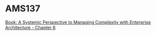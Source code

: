 # AMS137

[Book: A Systemic Perspective to Managing Complexity with Enterprise Architecture - Chapter 6](https://www.igi-global.com/gateway/book/76713)